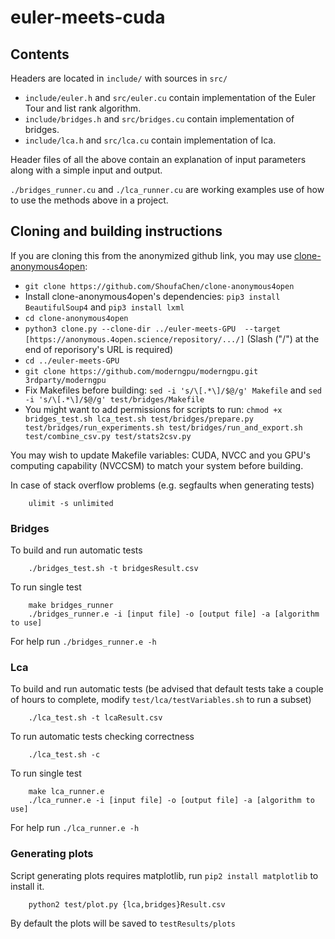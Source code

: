 # euler-meets-cuda

## Contents
Headers are located in ```include/``` with sources in ```src/```
- ```include/euler.h``` and ```src/euler.cu``` contain implementation of the Euler Tour and list rank algorithm.
- ```include/bridges.h``` and ```src/bridges.cu``` contain implementation of bridges.
- ```include/lca.h``` and ```src/lca.cu``` contain implementation of lca.

Header files of all the above contain an explanation of input parameters along with a simple input and output.

```./bridges_runner.cu``` and ```./lca_runner.cu``` are working examples use of how to use the methods above in a project.


## Cloning and building instructions
If you are cloning this from the anonymized github link, you may use [clone-anonymous4open](https://github.com/ShoufaChen/clone-anonymous4open):
- ```git clone https://github.com/ShoufaChen/clone-anonymous4open```
- Install clone-anonymous4open's dependencies: ```pip3 install BeautifulSoup4``` and ```pip3 install lxml```
- ```cd clone-anonymous4open```
- ```python3 clone.py --clone-dir ../euler-meets-GPU  --target [https://anonymous.4open.science/repository/.../]``` (Slash ("/") at the end of reporisory's URL is required)
- ```cd ../euler-meets-GPU```
- ```git clone https://github.com/moderngpu/moderngpu.git 3rdparty/moderngpu```
- Fix Makefiles before building: ```sed -i 's/\[.*\]/$@/g' Makefile``` and ```sed -i 's/\[.*\]/$@/g' test/bridges/Makefile```
- You might want to add permissions for scripts to run: ```chmod +x bridges_test.sh lca_test.sh test/bridges/prepare.py test/bridges/run_experiments.sh test/bridges/run_and_export.sh test/combine_csv.py test/stats2csv.py```

You may wish to update Makefile variables: CUDA, NVCC and you GPU's computing capability (NVCCSM) to match your system before building.

In case of stack overflow problems (e.g. segfaults when generating tests)
```shell
    ulimit -s unlimited
```

### Bridges
To build and run automatic tests
```shell
    ./bridges_test.sh -t bridgesResult.csv
```

To run single test
```shell
    make bridges_runner
    ./bridges_runner.e -i [input file] -o [output file] -a [algorithm to use]
```
For help run ```./bridges_runner.e -h```

### Lca
To build and run automatic tests (be advised that default tests take a couple of hours to complete, modify ```test/lca/testVariables.sh``` to run a subset)
```shell
    ./lca_test.sh -t lcaResult.csv
```

To run automatic tests checking correctness
```shell
    ./lca_test.sh -c
```

To run single test
```shell
    make lca_runner.e
    ./lca_runner.e -i [input file] -o [output file] -a [algorithm to use]
```
For help run ```./lca_runner.e -h```


### Generating plots
Script generating plots requires matplotlib, run ```pip2 install matplotlib``` to install it.

```shell
    python2 test/plot.py {lca,bridges}Result.csv
```
By default the plots will be saved to ```testResults/plots```
